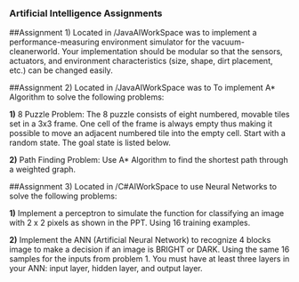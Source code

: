 ### Artificial Intelligence Assignments 

##Assignment 1) Located in /JavaAIWorkSpace was to implement a performance-measuring environment simulator for the vacuum-cleanerworld. Your implementation should be modular so that the sensors, actuators, and environment characteristics (size, shape, dirt placement, etc.) can be changed easily.
  
##Assignment 2) Located in /JavaAIWorkSpace was to To implement A* Algorithm to solve the following problems: 
    
   **1)** 8 Puzzle Problem: The 8 puzzle consists of eight numbered, movable tiles set in a 3x3 frame. One cell of the frame is always empty thus making it possible to move an adjacent numbered tile into the empty cell. Start with a random state. The goal state is listed below.
  
  **2)** Path Finding Problem: Use A* Algorithm to find the shortest path through a weighted graph. 
  
##Assignment 3) Located in /C#AIWorkSpace to use Neural Networks to solve the following problems:
  
  **1)** Implement a perceptron to simulate the function for classifying an image with 2 x 2 pixels as shown in the PPT. Using 16 training examples.
  
  **2)** Implement the ANN (Artificial Neural Network) to recognize 4 blocks image to make a decision if an image is BRIGHT or DARK. Using the same 16 samples for the inputs from problem 1. You must have at least three layers in your ANN: input layer, hidden layer, and output layer.
